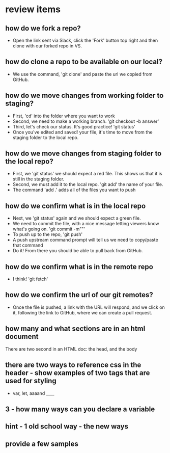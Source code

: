 # review items

## how do we fork a repo? 

- Open the link sent via Slack, click the 'Fork' button top right and then clone with our forked repo in VS.

## how do clone a repo to be available on our local?

- We use the command, 'git clone' and paste the url we copied from GitHub.

## how do we move changes from working folder to staging?

- First, 'cd' into the folder where you want to work
- Second, we need to make a working branch. 'git checkout -b answer'
- Third, let's check our status. It's good practice! 'git status'
- Once you've edited and saved! your file, it's time to move from the staging folder to the local repo.

## how do we move changes from staging folder to the local repo?

- First, we 'git status' we should expect a red file. This shows us that it is still in the staging folder.
- Second, we must add it to the local repo. 'git add' the name of your file.
- The command 'add .' adds all of the files you want to push

## how do we confirm what is in the local repo

- Next, we 'git status' again and we should expect a green file.
- We need to commit the file, with a nice message letting viewers know what's going on. 'git commit -m""'
- To push up to the repo, 'git push'
- A push upstream command prompt will tell us we need to copy/paste that command
- Do it! From there you should be able to pull back from GitHub.

## how do we confirm what is in the remote repo

- I think! 'git fetch'

## how do we confirm the url of our git remotes?

- Once the file is pushed, a link with the URL will respond, and we click on it, following the link to GitHub, where we can create a pull request.

## how many and what sections are in an html document

There are two second in an HTML doc: the head, and the body

## there are two ways to reference css in the header - show examples of two tags that are used for styling

- var, let, aaaand ____

## 3 - how many ways can you declare a variable
## hint - 1 old school way - the new ways
## provide a few samples